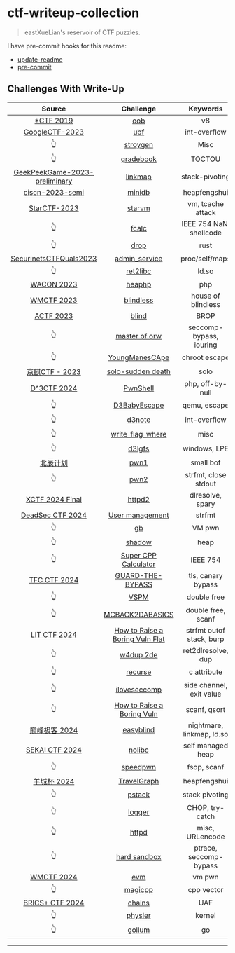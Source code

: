 # ctf-writeup-collection

> eastXueLian's reservoir of CTF puzzles.

I have pre-commit hooks for this readme:

- [update-readme](./helper/update_readme.py)
- [pre-commit](./helper/pre-commit)

## Challenges With Write-Up

| Source | Challenge | Keywords |
| :--: | :--: | :--: |
| [*CTF 2019](NULL) | [oob](./StarCTF-2019/pwn-OOB) | v8 |
| [GoogleCTF-2023](https://capturetheflag.withgoogle.com/challenges) | [ubf](./GoogleCTF-2023/ubf/) | int-overflow |
| 👆 | [stroygen](./GoogleCTF-2023/stroygen/) | Misc |
| 👆 | [gradebook](./GoogleCTF-2023/gradebook/) | TOCTOU |
| [GeekPeekGame-2023-preliminary](https://geekpeekgame.xctf.org.cn/) | [linkmap](./GeekPeekGame-2023/linkmap/) | stack-pivoting |
| [ciscn-2023-semi](https://arttnba3.cn/2023/07/14/CTF-0X09_CISCN_2023_HDBFQS/) | [minidb](./ciscn-2023-semi/minidb/) | heapfengshui |
| [StarCTF-2023](https://adworld.xctf.org.cn/match/guide?event_hash=a37c4ee0-1808-11ee-ab28-000c29bc20bf) | [starvm](./StarCTF-2023/starvm/) | vm, tcache attack |
| 👆 | [fcalc](./StarCTF-2023/fcalc/) | IEEE 754 NaN, shellcode |
| 👆 | [drop](./StarCTF-2023/drop/) | rust |
| [SecurinetsCTFQuals2023](https://ctf.securinets.tn/) | [admin_service](./SecurinetsCTFQuals2023/admin_service/) | proc/self/maps |
| 👆 | [ret2libc](./SecurinetsCTFQuals2023/ret2libc/) | ld.so |
| [WACON 2023]() | [heaphp](./WACON-2023/heaphp/) | php |
| [WMCTF 2023](https://wmctf.wm-team.cn) | [blindless](./WMCTF-2023/blindless/) | house of blindless |
| [ACTF 2023]() | [blind](./actf-2023/blind) | BROP |
| 👆 | [master of orw](./actf-2023/master-of-orw) | seccomp-bypass, iouring |
| 👆 | [YoungManesCApe](./actf-2023/YoungManesCApe) | chroot escape |
| [京麒CTF - 2023]() | [solo-sudden death](./JQCTF-2023/solo-sudden_death) | solo |
| [D^3CTF 2024](https://race.d3ctf.cn/contest/1) | [PwnShell](d3ctf-2024/PwnShell/) | php, off-by-null |
| 👆 | [D3BabyEscape](d3ctf-2024/escape/) | qemu, escape |
| 👆 | [d3note](d3ctf/d3note/) | int-overflow |
| 👆 | [write_flag_where](d3ctf/write_flag_where/) | misc |
| 👆 | [d3lgfs](d3ctf/d3lgfs/) | windows, LPE |
| [北辰计划](https://eastxuelian.nebuu.la/bc-ctf-2024) | [pwn1](./Plan-BC-2024/pwn1) | small bof |
| 👆 | [pwn2](./Plan-BC-2024/pwn2) | strfmt, close stdout |
| [XCTF 2024 Final](./XCTF-2024-final) | [httpd2](./XCTF-2024-final/httpd2) | dlresolve, spary |
| [DeadSec CTF 2024](https://deadsec.ctf.ae/) | [User management](./DeasSecCTF-2024/UserManagement) | strfmt |
| 👆 | [gb](./DeasSecCTF-2024/gb) | VM pwn |
| 👆 | [shadow](./DeasSecCTF-2024/shadow) | heap |
| 👆 | [Super CPP Calculator](./DeasSecCTF-2024/checkin) | IEEE 754 |
| [TFC CTF 2024](https://ctf.thefewchosen.com) | [GUARD-THE-BYPASS](./TFCCTF-2024/GUARD-THE-BYPASS) | tls, canary bypass |
| 👆 | [VSPM](./TFCCTF-2024/VSPM) | double free |
| 👆 | [MCBACK2DABASICS](./TFCCTF-2024/MCBACK2DABASICS) | double free, scanf |
| [LIT CTF 2024](https://lit.lhsmathcs.org/ctf/challenges) | [How to Raise a Boring Vuln Flat](./LITCTF-2024/bflat) | strfmt outof stack, burp |
| 👆 | [w4dup 2de](./LITCTF-2024/w4dup) | ret2dlresolve, dup |
| 👆 | [recurse](./LITCTF-2024/recurse) | c attribute |
| 👆 | [iloveseccomp](./LITCTF-2024/iloveseccomp) | side channel, exit value |
| 👆 | [How to Raise a Boring Vuln](./LITCTF-2024/boring) | scanf, qsort |
| [巅峰极客 2024](https://endbm.ichunqiu.com/2024dfjk) | [easyblind](./dfjk-2024/easyblind) | nightmare, linkmap, ld.so |
| [SEKAI CTF 2024](https://ctf.sekai.team/) | [nolibc](./SekaiCTF-2024/nolibc) | self managed heap |
| 👆 | [speedpwn](./SekaiCTF-2024/speedpwn) | fsop, scanf |
| [羊城杯 2024](https://2024ycb.dasctf.com/) | [TravelGraph](./YCB-2024/TravelGraph) | heapfengshui |
| 👆 | [pstack](./YCB-2024/pstack) | stack pivoting |
| 👆 | [logger](./YCB-2024/logger) | CHOP, try-catch |
| 👆 | [httpd](./YCB-2024/httpd) | misc, URLencode |
| 👆 | [hard sandbox](./YCB-2024/hard_sandbox) | ptrace, seccomp-bypass |
| [WMCTF 2024](https://wmctf.wm-team.cn/) | [evm](./WMCTF-2024/evm) | vm pwn |
| 👆 | [magicpp](./WMCTF-2024/magicpp) | cpp vector |
| [BRICS+ CTF 2024](https://brics-ctf.com/) | [chains](./BRICSCTF-2024/chains) | UAF |
| 👆 | [physler](./BRICSCTF-2024/physler) | kernel |
| 👆 | [gollum](./BRICSCTF-2024/gollum) | go |

---

